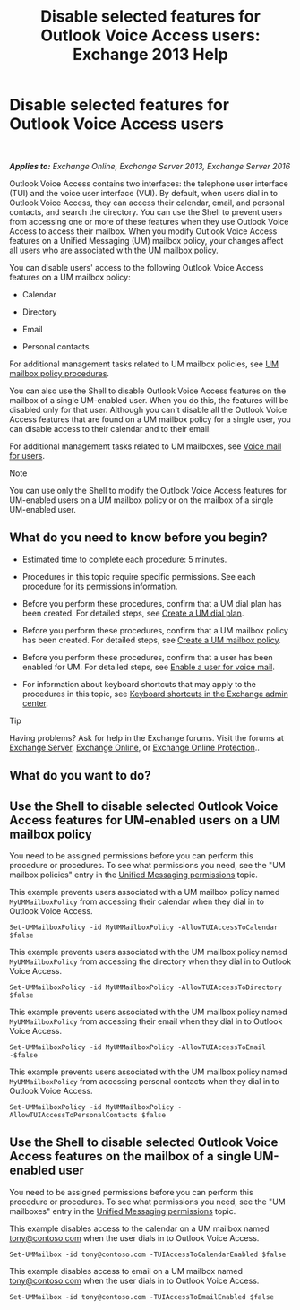 ﻿---
title: 'Disable selected features for Outlook Voice Access users: Exchange 2013 Help'
TOCTitle: Disable selected features for Outlook Voice Access users
ms:assetid: 37421edf-af60-4ca9-9e8b-262b8b851607
ms:mtpsurl: https://technet.microsoft.com/en-us/library/Gg602126(v=EXCHG.150)
ms:contentKeyID: 49315385
ms.date: 12/10/2017
mtps_version: v=EXCHG.150
---

# Disable selected features for Outlook Voice Access users

 

_**Applies to:** Exchange Online, Exchange Server 2013, Exchange Server 2016_


Outlook Voice Access contains two interfaces: the telephone user interface (TUI) and the voice user interface (VUI). By default, when users dial in to Outlook Voice Access, they can access their calendar, email, and personal contacts, and search the directory. You can use the Shell to prevent users from accessing one or more of these features when they use Outlook Voice Access to access their mailbox. When you modify Outlook Voice Access features on a Unified Messaging (UM) mailbox policy, your changes affect all users who are associated with the UM mailbox policy.

You can disable users' access to the following Outlook Voice Access features on a UM mailbox policy:

  - Calendar

  - Directory

  - Email

  - Personal contacts

For additional management tasks related to UM mailbox policies, see [UM mailbox policy procedures](um-mailbox-policy-procedures-exchange-2013-help.md).

You can also use the Shell to disable Outlook Voice Access features on the mailbox of a single UM-enabled user. When you do this, the features will be disabled only for that user. Although you can't disable all the Outlook Voice Access features that are found on a UM mailbox policy for a single user, you can disable access to their calendar and to their email.

For additional management tasks related to UM mailboxes, see [Voice mail for users](voice-mail-for-users-exchange-2013-help.md).


> [!NOTE]
> You can use only the Shell to modify the Outlook&nbsp;Voice Access features for UM-enabled users on a UM mailbox policy or on the mailbox of a single UM-enabled user.



## What do you need to know before you begin?

  - Estimated time to complete each procedure: 5 minutes.

  - Procedures in this topic require specific permissions. See each procedure for its permissions information.

  - Before you perform these procedures, confirm that a UM dial plan has been created. For detailed steps, see [Create a UM dial plan](create-a-um-dial-plan-exchange-2013-help.md).

  - Before you perform these procedures, confirm that a UM mailbox policy has been created. For detailed steps, see [Create a UM mailbox policy](create-a-um-mailbox-policy-exchange-2013-help.md).

  - Before you perform these procedures, confirm that a user has been enabled for UM. For detailed steps, see [Enable a user for voice mail](enable-a-user-for-voice-mail-exchange-2013-help.md).

  - For information about keyboard shortcuts that may apply to the procedures in this topic, see [Keyboard shortcuts in the Exchange admin center](keyboard-shortcuts-in-the-exchange-admin-center-exchange-online-protection-help.md).


> [!TIP]
> Having problems? Ask for help in the Exchange forums. Visit the forums at <A href="https://go.microsoft.com/fwlink/p/?linkid=60612">Exchange Server</A>, <A href="https://go.microsoft.com/fwlink/p/?linkid=267542">Exchange Online</A>, or <A href="https://go.microsoft.com/fwlink/p/?linkid=285351">Exchange Online Protection</A>..



## What do you want to do?

## Use the Shell to disable selected Outlook Voice Access features for UM-enabled users on a UM mailbox policy

You need to be assigned permissions before you can perform this procedure or procedures. To see what permissions you need, see the "UM mailbox policies" entry in the [Unified Messaging permissions](unified-messaging-permissions-exchange-2013-help.md) topic.

This example prevents users associated with a UM mailbox policy named `MyUMMailboxPolicy` from accessing their calendar when they dial in to Outlook Voice Access.

    Set-UMMailboxPolicy -id MyUMMailboxPolicy -AllowTUIAccessToCalendar $false

This example prevents users associated with the UM mailbox policy named `MyUMMailboxPolicy` from accessing the directory when they dial in to Outlook Voice Access.

    Set-UMMailboxPolicy -id MyUMMailboxPolicy -AllowTUIAccessToDirectory $false

This example prevents users associated with the UM mailbox policy named `MyUMMailboxPolicy` from accessing their email when they dial in to Outlook Voice Access.

    Set-UMMailboxPolicy -id MyUMMailboxPolicy -AllowTUIAccessToEmail -$false

This example prevents users associated with the UM mailbox policy named `MyUMMailboxPolicy` from accessing personal contacts when they dial in to Outlook Voice Access.

    Set-UMMailboxPolicy -id MyUMMailboxPolicy -AllowTUIAccessToPersonalContacts $false

## Use the Shell to disable selected Outlook Voice Access features on the mailbox of a single UM-enabled user

You need to be assigned permissions before you can perform this procedure or procedures. To see what permissions you need, see the "UM mailboxes" entry in the [Unified Messaging permissions](unified-messaging-permissions-exchange-2013-help.md) topic.

This example disables access to the calendar on a UM mailbox named tony@contoso.com when the user dials in to Outlook Voice Access.

    Set-UMMailbox -id tony@contoso.com -TUIAccessToCalendarEnabled $false

This example disables access to email on a UM mailbox named tony@contoso.com when the user dials in to Outlook Voice Access.

    Set-UMMailbox -id tony@contoso.com -TUIAccessToEmailEnabled $false

